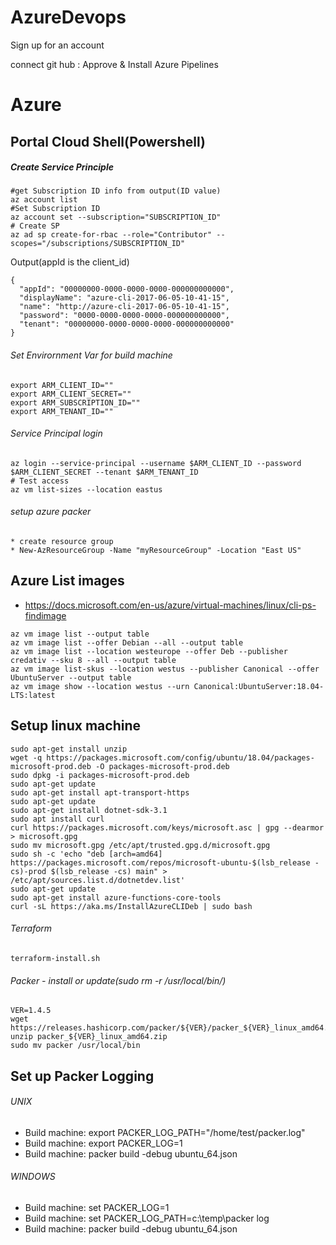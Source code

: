 # AzureDevops
Sign up for an account

connect git hub : Approve & Install Azure Pipelines

# Azure
## Portal Cloud Shell(Powershell)
##### Create Service Principle 
```
#get Subscription ID info from output(ID value)
az account list
#Set Subscription ID
az account set --subscription="SUBSCRIPTION_ID"
# Create SP
az ad sp create-for-rbac --role="Contributor" --scopes="/subscriptions/SUBSCRIPTION_ID"
```
Output(appId is the client_id)
```
{
  "appId": "00000000-0000-0000-0000-000000000000",
  "displayName": "azure-cli-2017-06-05-10-41-15",
  "name": "http://azure-cli-2017-06-05-10-41-15",
  "password": "0000-0000-0000-0000-000000000000",
  "tenant": "00000000-0000-0000-0000-000000000000"
}
```
###### Set Envirornment Var for build machine
```
export ARM_CLIENT_ID=""
export ARM_CLIENT_SECRET=""
export ARM_SUBSCRIPTION_ID=""
export ARM_TENANT_ID=""
```
###### Service Principal login
```
az login --service-principal --username $ARM_CLIENT_ID --password $ARM_CLIENT_SECRET --tenant $ARM_TENANT_ID
# Test access
az vm list-sizes --location eastus
```

###### setup azure packer
```
* create resource group
* New-AzResourceGroup -Name "myResourceGroup" -Location "East US"
```



## Azure List images
* https://docs.microsoft.com/en-us/azure/virtual-machines/linux/cli-ps-findimage
```
az vm image list --output table
az vm image list --offer Debian --all --output table
az vm image list --location westeurope --offer Deb --publisher credativ --sku 8 --all --output table
az vm image list-skus --location westus --publisher Canonical --offer UbuntuServer --output table
az vm image show --location westus --urn Canonical:UbuntuServer:18.04-LTS:latest
```

## Setup linux machine
```
sudo apt-get install unzip
wget -q https://packages.microsoft.com/config/ubuntu/18.04/packages-microsoft-prod.deb -O packages-microsoft-prod.deb
sudo dpkg -i packages-microsoft-prod.deb
sudo apt-get update
sudo apt-get install apt-transport-https
sudo apt-get update
sudo apt-get install dotnet-sdk-3.1
sudo apt install curl
curl https://packages.microsoft.com/keys/microsoft.asc | gpg --dearmor > microsoft.gpg
sudo mv microsoft.gpg /etc/apt/trusted.gpg.d/microsoft.gpg
sudo sh -c 'echo "deb [arch=amd64] https://packages.microsoft.com/repos/microsoft-ubuntu-$(lsb_release -cs)-prod $(lsb_release -cs) main" > /etc/apt/sources.list.d/dotnetdev.list'
sudo apt-get update
sudo apt-get install azure-functions-core-tools
curl -sL https://aka.ms/InstallAzureCLIDeb | sudo bash
```
###### Terraform
```
terraform-install.sh
```
###### Packer - install or update(sudo rm -r /usr/local/bin/)
```
VER=1.4.5
wget https://releases.hashicorp.com/packer/${VER}/packer_${VER}_linux_amd64.zip
unzip packer_${VER}_linux_amd64.zip
sudo mv packer /usr/local/bin
```
## Set up Packer Logging
###### UNIX
* Build machine: export PACKER_LOG_PATH="/home/test/packer.log"
* Build machine: export PACKER_LOG=1
* Build machine: packer build -debug ubuntu_64.json

###### WINDOWS
* Build machine: set PACKER_LOG=1
* Build machine: set PACKER_LOG_PATH=c:\temp\packer log
* Build machine: packer build -debug ubuntu_64.json

